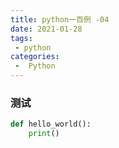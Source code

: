 ```yaml
---
title: python一百例 -04  
date: 2021-01-28
tags:  
 - python
categories:
 -  Python
---
```


### 测试

```python
def hello_world():
    print()
```